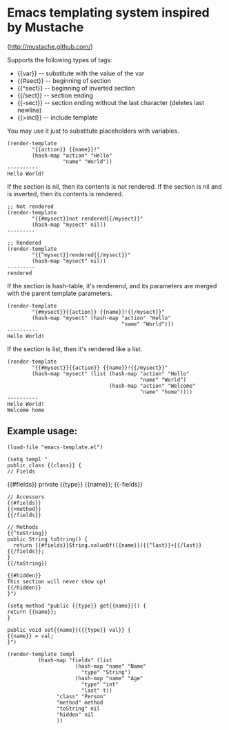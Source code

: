 # Emacs templating system inspired by Mustache 
(http://mustache.github.com/)

Supports the following types of tags:

* {{var}} -- substitute with the value of the var
* {{#sect}} -- beginning of section
* {{^sect}} -- beginning of inverted section
* {{/sect}} -- section ending
* {{-sect}} -- section ending without the last character (deletes last newline)
* {{>incl}} -- include template

You may use it just to substitute placeholders with variables.

    (render-template
            "{{action}} {{name}}!"
            (hash-map "action" "Hello"
                      "name" "World"))
    ----------
    Hello World!

If the section is nil, then its contents is not rendered. If the section is nil and is inverted, then its contents is rendered.

    ;; Not rendered
    (render-template 
            "{{#mysect}}not rendered{{/mysect}}" 
            (hash-map "mysect" nil))
    ---------

    ;; Rendered
    (render-template 
            "{{^mysect}}rendered{{/mysect}}" 
            (hash-map "mysect" nil))
    ---------
    rendered

If the section is hash-table, it's renderend, and its parameters are merged with the parent template parameters.

    (render-template
            "{#mysect}}{{action}} {{name}}!{{/mysect}}"
            (hash-map "mysect" (hash-map "action" "Hello"  
                                         "name" "World")))
    ----------
    Hello World!


If the section is list, then it's rendered like a list.

    (render-template
            "{{#mysect}}{{action}} {{name}}!{{/mysect}}"
            (hash-map "mysect" (list (hash-map "action" "Hello"
                                               "name" "World") 
                                     (hash-map "action" "Welcome"
                                               "name" "home"))))
    ----------
    Hello World!
    Welcome home

## Example usage:

    (load-file "emacs-template.el")
    
    (setq templ "
    public class {{class}} {
    // Fields
{{#fields}}
    private {{type}} {{name}};
{{-fields}}
    
    // Accessors
    {{#fields}}
    {{>method}}
    {{/fields}}
    
    // Methods
    {{^toString}}
    public String toString() {
      return {{#fields}}String.valueOf({{name}}){{^last}}+{{/last}}{{/fields}};
    }
    {{/toString}}
    
    {{#hidden}}
    This section will never show up!
    {{/hidden}}
    }")
    
    (setq method "public {{type}} get{{name}}() {
    return {{name}};
    }
    
    public void set{{name}}({{type}} val}} {
    {{name}} = val;
    }")
    
    (render-template templ
    		  (hash-map "fields" (list
    				      (hash-map "name" "Name"
    						"type" "String")
    				      (hash-map "name" "Age"
    						"type" "int"
    						"last" t))
    			    "class" "Person"
    			    "method" method
    			    "toString" nil
    			    "hidden" nil
    			    ))

